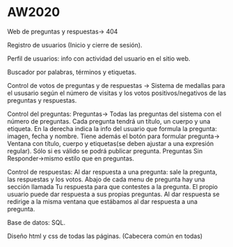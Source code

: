 # AW2020
Web de preguntas y respuestas-> 404

Registro de usuarios (Inicio y cierre de sesión).

Perfil de usuarios: info con actividad del usuario en el sitio web.

Buscador por palabras, términos y etiquetas.

Control de votos de preguntas y de respuestas -> Sistema de medallas para el ususario según el número de visitas y los votos positivos/negativos de las preguntas y respuestas.

Control del preguntas: Preguntas-> Todas las preguntas del sistema con el número de preguntas. Cada pregunta tendrá un título, un cuerpo y una etiqueta. En la derecha indica la info del usuario que formula la pregunta: imagen, fecha y nombre. Tiene además el botón para formular pregunta-> Ventana con título, cuerpo y etiquetas(se deben ajustar a una expresión regular). Sólo si es válido se podrá publicar pregunta. Preguntas Sin Responder->mismo estilo que en preguntas.

Control de respuestas: Al dar respuesta a una pregunta: sale la pregunta, las respuestas y los votos. Abajo de cada menu de pregunta hay una sección llamada Tu respuesta para que contestes a la pregunta. El propio usuario puede dar respuesta a sus propias preguntas. Al dar respuesta se redirige a la misma ventana que estábamos al dar respuesta  a una pregunta.

Base de datos: SQL.

Diseño html y css de todas las páginas. (Cabecera común en todas)
